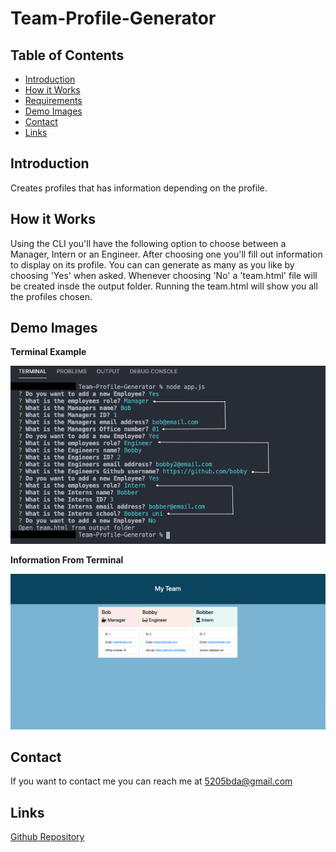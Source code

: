 # Team-Profile-Generator

## Table of Contents
* [Introduction](#introduction) 
* [How it Works](#how-it-works)
* [Requirements](#requirements)
* [Demo Images](#demo-images)
* [Contact](#contact)
* [Links](#links)

## Introduction
Creates profiles that has information depending on the profile.

## How it Works
Using the CLI you'll have the following option to choose between a Manager, Intern or an Engineer.
After choosing one you'll fill out information to display on its profile. You can can generate as many as you like by choosing 'Yes' when asked.
Whenever choosing 'No' a 'team.html' file will be created insde the output folder. Running the team.html will show you all the profiles chosen.

## Demo Images
**Terminal Example**

![screenshot](assets/images/terminal.png)

**Information From Terminal**

![screenshot](assets/images/teamHTML.png)

## Contact
If you want to contact me you can reach me at 5205bda@gmail.com

## Links

[Github Repository](https://github.com/banda-adrian/Team-Profile-Generator.git)
